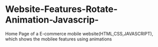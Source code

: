 # Website-Features-Rotate-Animation-Javascrip-
Home Page of a E-commerce mobile website(HTML,CSS,JAVASCRIPT), which shows the mobilee features using animations
